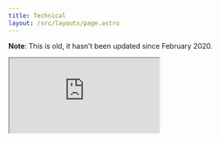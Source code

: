 ```yaml
---
title: Technical
layout: /src/layouts/page.astro
---
```


**Note**: This is old, it hasn't been updated since February 2020.

<iframe src="https://drive.google.com/file/d/1ldvcDkM6l5gtqLvVpwCEIeWbdbA4RjLW/preview">

